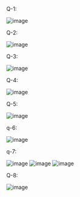 Q-1:

![image](https://github.com/user-attachments/assets/4c2bd538-02cc-445c-9ab2-2ab54bd616dc)

Q-2:

![image](https://github.com/user-attachments/assets/a7ab7b2e-590a-4c37-addc-5381ec825e99)

Q-3:

![image](https://github.com/user-attachments/assets/84c98b06-cdca-4dfb-9b8d-2428b256bdc6)

Q-4:

![image](https://github.com/user-attachments/assets/6f7109b7-ffba-4dcc-ae54-c72d27ac51dc)

Q-5:

![image](https://github.com/user-attachments/assets/bb4a05c7-1560-48e2-bc89-a2bdfae6dd6b)

q-6:

![image](https://github.com/user-attachments/assets/69ad79fb-83e4-4626-a02b-94091d12be55)

q-7:

![image](https://github.com/user-attachments/assets/2ee47704-4ffe-441b-ac3f-a7c0ffe2d64e)
![image](https://github.com/user-attachments/assets/d6a7448b-9b2f-4ca5-98e6-5985899767d8)
![image](https://github.com/user-attachments/assets/c72b8647-f0a1-43b2-a70d-399827d47535)

Q-8:

![image](https://github.com/user-attachments/assets/405a85b0-2dc4-439f-87e9-c584b0b9063b)
